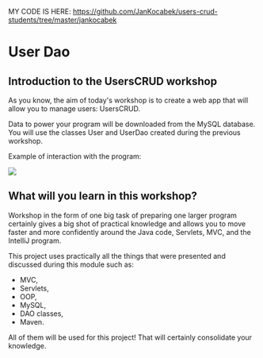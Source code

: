 MY CODE IS HERE: https://github.com/JanKocabek/users-crud-students/tree/master/jankocabek

# User Dao

## Introduction to the UsersCRUD workshop

As you know, the aim of today's workshop is to create a web app that will allow you to manage users: UsersCRUD.

Data to power your program will be downloaded from the MySQL database. You will use the classes User and UserDao created during the previous workshop.

Example of interaction with the program:

![](sampleInteraction.gif)

## What will you learn in this workshop?

Workshop in the form of one big task of preparing one larger program certainly gives a big shot of practical knowledge and allows you to move faster and more confidently around the Java code, Servlets, MVC, and the IntelliJ program.

This project uses practically all the things that were presented and discussed during this module such as:

* MVC,
* Servlets,
* OOP,
* MySQL,
* DAO classes,
* Maven.

All of them will be used for this project! That will certainly consolidate your knowledge.
